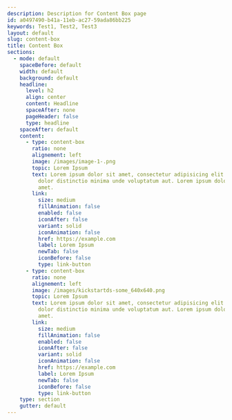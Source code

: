 ```yaml
---
description: Description for Content Box page
id: a0497490-b41a-11eb-ac27-59ada86bb225
keywords: Test1, Test2, Test3
layout: default
slug: content-box
title: Content Box
sections:
  - mode: default
    spaceBefore: default
    width: default
    background: default
    headline:
      level: h2
      align: center
      content: Headline
      spaceAfter: none
      pageHeader: false
      type: headline
    spaceAfter: default
    content:
      - type: content-box
        ratio: none
        alignement: left
        image: /images/image-1-.png
        topic: Lorem Ipsum
        text: Lorem ipsum dolor sit amet, consectetur adipisicing elit. Lorem ispum
          dolor distinctio minima unde voluptatum aut. Lorem ipsum dolor sit
          amet.
        link:
          size: medium
          fillAnimation: false
          enabled: false
          iconAfter: false
          variant: solid
          iconAnimation: false
          href: https://example.com
          label: Lorem Ipsum
          newTab: false
          iconBefore: false
          type: link-button
      - type: content-box
        ratio: none
        alignement: left
        image: /images/kickstartds-some_640x640.png
        topic: Lorem Ipsum
        text: Lorem ipsum dolor sit amet, consectetur adipisicing elit. Lorem ispum
          dolor distinctio minima unde voluptatum aut. Lorem ipsum dolor sit
          amet.
        link:
          size: medium
          fillAnimation: false
          enabled: false
          iconAfter: false
          variant: solid
          iconAnimation: false
          href: https://example.com
          label: Lorem Ipsum
          newTab: false
          iconBefore: false
          type: link-button
    type: section
    gutter: default
---
```

